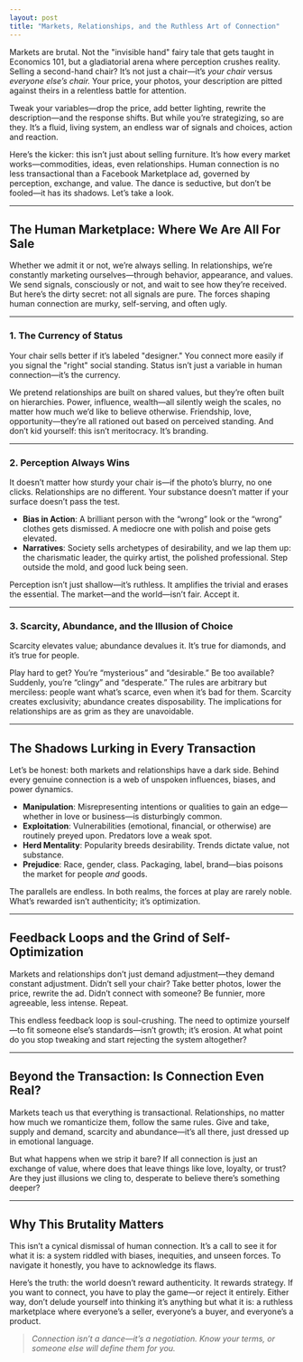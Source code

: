 ```yaml
---
layout: post
title: "Markets, Relationships, and the Ruthless Art of Connection"
---
```


Markets are brutal. Not the "invisible hand" fairy tale that gets taught in Economics 101, but a gladiatorial arena where perception crushes reality. Selling a second-hand chair? It’s not just a chair—it’s _your chair_ versus _everyone else’s chair._ Your price, your photos, your description are pitted against theirs in a relentless battle for attention.

Tweak your variables—drop the price, add better lighting, rewrite the description—and the response shifts. But while you’re strategizing, so are they. It’s a fluid, living system, an endless war of signals and choices, action and reaction.

Here’s the kicker: this isn’t just about selling furniture. It’s how every market works—commodities, ideas, even relationships. Human connection is no less transactional than a Facebook Marketplace ad, governed by perception, exchange, and value. The dance is seductive, but don’t be fooled—it has its shadows. Let’s take a look.

---

## The Human Marketplace: Where We Are All For Sale

Whether we admit it or not, we’re always selling. In relationships, we’re constantly marketing ourselves—through behavior, appearance, and values. We send signals, consciously or not, and wait to see how they’re received. But here’s the dirty secret: not all signals are pure. The forces shaping human connection are murky, self-serving, and often ugly.

---

### 1. The Currency of Status

Your chair sells better if it’s labeled "designer." You connect more easily if you signal the "right" social standing. Status isn’t just a variable in human connection—it’s the currency.

We pretend relationships are built on shared values, but they’re often built on hierarchies. Power, influence, wealth—all silently weigh the scales, no matter how much we’d like to believe otherwise. Friendship, love, opportunity—they’re all rationed out based on perceived standing. And don’t kid yourself: this isn’t meritocracy. It’s branding.

---

### 2. Perception Always Wins

It doesn’t matter how sturdy your chair is—if the photo’s blurry, no one clicks. Relationships are no different. Your substance doesn’t matter if your surface doesn’t pass the test.

- **Bias in Action**: A brilliant person with the “wrong” look or the “wrong” clothes gets dismissed. A mediocre one with polish and poise gets elevated.
- **Narratives**: Society sells archetypes of desirability, and we lap them up: the charismatic leader, the quirky artist, the polished professional. Step outside the mold, and good luck being seen.

Perception isn’t just shallow—it’s ruthless. It amplifies the trivial and erases the essential. The market—and the world—isn’t fair. Accept it.

---

### 3. Scarcity, Abundance, and the Illusion of Choice

Scarcity elevates value; abundance devalues it. It’s true for diamonds, and it’s true for people.

Play hard to get? You’re “mysterious” and “desirable.” Be too available? Suddenly, you’re “clingy” and “desperate.” The rules are arbitrary but merciless: people want what’s scarce, even when it’s bad for them. Scarcity creates exclusivity; abundance creates disposability. The implications for relationships are as grim as they are unavoidable.

---

## The Shadows Lurking in Every Transaction

Let’s be honest: both markets and relationships have a dark side. Behind every genuine connection is a web of unspoken influences, biases, and power dynamics.

- **Manipulation**: Misrepresenting intentions or qualities to gain an edge—whether in love or business—is disturbingly common.
- **Exploitation**: Vulnerabilities (emotional, financial, or otherwise) are routinely preyed upon. Predators love a weak spot.
- **Herd Mentality**: Popularity breeds desirability. Trends dictate value, not substance.
- **Prejudice**: Race, gender, class. Packaging, label, brand—bias poisons the market for people _and_ goods.

The parallels are endless. In both realms, the forces at play are rarely noble. What’s rewarded isn’t authenticity; it’s optimization.

---

## Feedback Loops and the Grind of Self-Optimization

Markets and relationships don’t just demand adjustment—they demand constant adjustment. Didn’t sell your chair? Take better photos, lower the price, rewrite the ad. Didn’t connect with someone? Be funnier, more agreeable, less intense. Repeat.

This endless feedback loop is soul-crushing. The need to optimize yourself—to fit someone else’s standards—isn’t growth; it’s erosion. At what point do you stop tweaking and start rejecting the system altogether?

---

## Beyond the Transaction: Is Connection Even Real?

Markets teach us that everything is transactional. Relationships, no matter how much we romanticize them, follow the same rules. Give and take, supply and demand, scarcity and abundance—it’s all there, just dressed up in emotional language.

But what happens when we strip it bare? If all connection is just an exchange of value, where does that leave things like love, loyalty, or trust? Are they just illusions we cling to, desperate to believe there’s something deeper?

---

## Why This Brutality Matters

This isn’t a cynical dismissal of human connection. It’s a call to see it for what it is: a system riddled with biases, inequities, and unseen forces. To navigate it honestly, you have to acknowledge its flaws.

Here’s the truth: the world doesn’t reward authenticity. It rewards strategy. If you want to connect, you have to play the game—or reject it entirely. Either way, don’t delude yourself into thinking it’s anything but what it is: a ruthless marketplace where everyone’s a seller, everyone’s a buyer, and everyone’s a product.

> _Connection isn’t a dance—it’s a negotiation. Know your terms, or someone else will define them for you._

